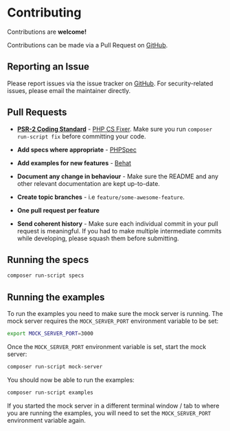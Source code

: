 # Contributing

Contributions are **welcome!**

Contributions can be made via a Pull Request on [GitHub](https://github.com/mike182uk/paypal-ipn-listener).

## Reporting an Issue

Please report issues via the issue tracker on [GitHub](https://github.com/mike182uk/paypal-ipn-listener). For security-related issues, please email the maintainer directly.

## Pull Requests

- **[PSR-2 Coding Standard](https://github.com/php-fig/fig-standards/blob/master/accepted/PSR-2-coding-style-guide.md)** - [PHP CS Fixer](https://github.com/FriendsOfPHP/PHP-CS-Fixer). Make sure you run `composer run-script fix` before committing your code.

- **Add specs where appropriate** - [PHPSpec](http://www.phpspec.net/en/latest/)

- **Add examples for new features** - [Behat](http://docs.behat.org/en/v3.0/)

- **Document any change in behaviour** - Make sure the README and any other relevant documentation are kept up-to-date.

- **Create topic branches** - i.e `feature/some-awesome-feature`.

- **One pull request per feature**

- **Send coherent history** - Make sure each individual commit in your pull request is meaningful. If you had to make multiple intermediate commits while developing, please squash them before submitting.

## Running the specs

```bash
composer run-script specs
```

## Running the examples

To run the examples you need to make sure the mock server is running. The mock server requires the `MOCK_SERVER_PORT` environment variable to be set:

```bash
export MOCK_SERVER_PORT=3000
```

Once the `MOCK_SERVER_PORT` environment variable is set, start the mock server:

```bash
composer run-script mock-server
```

You should now be able to run the examples:

```bash
composer run-script examples
```

If you started the mock server in a different terminal window / tab to where you are running the examples, you will need to set the `MOCK_SERVER_PORT` environment variable again.
